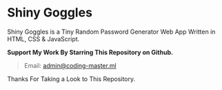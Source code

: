 # Shiny Goggles
Shiny Goggles is a Tiny Random Password Generator Web App Written in HTML, CSS &amp; JavaScript.


__Support My Work By Starring This Repository on Github.__

> Email: admin@coding-master.ml

Thanks For Taking a Look to This Repository.

